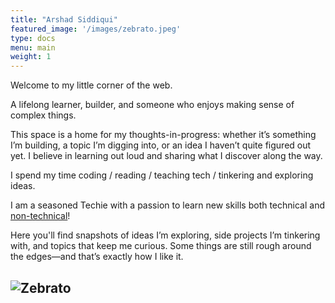 ```yaml
---
title: "Arshad Siddiqui"
featured_image: '/images/zebrato.jpeg'
type: docs
menu: main
weight: 1
---
```


Welcome to my little corner of the web.

A lifelong learner, builder, and someone who enjoys making sense of complex things.

This space is a home for my thoughts-in-progress: whether it’s something I’m building, a topic I’m digging into, or an idea I haven’t quite figured out yet. I believe in learning out loud and sharing what I discover along the way.

I spend my time coding / reading / teaching tech / tinkering and exploring ideas.

I am a seasoned Techie with a passion to learn new skills both technical and [non-technical](https://500px.com/p/ArshadSiddiqui)!

Here you'll find snapshots of ideas I’m exploring, side projects I’m tinkering with, and topics that keep me curious. Some things are still rough around the edges—and that’s exactly how I like it.

![Zebrato](/images/zebrato.jpeg)
---